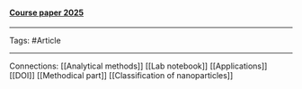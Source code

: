 
#### [Course paper 2025](https://docs.google.com/document/d/1qEZf-9DEvV42qQ1D4AFOpRxn0O1oIj-fgnMf4kFxDYo/edit?tab=t.0)



***
Tags: #Article 
***
Connections:
[[Analytical methods]]
[[Lab notebook]]
[[Applications]]
[[DOI]]
[[Methodical part]]
[[Classification of nanoparticles]]
